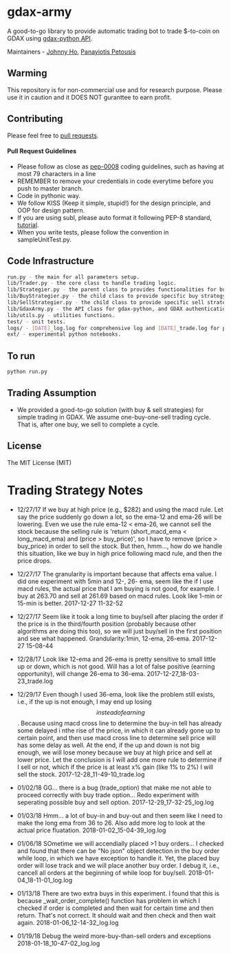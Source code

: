 # gdax-army
A good-to-go library to provide automatic trading bot to trade $-to-coin on GDAX using [gdax-python API](https://github.com/danpaquin/gdax-python).

Maintainers - [Johnny Ho](https://github.com/johnny5550822), [Panayiotis Petousis](https://github.com/panas89)

## Warming
This repository is for non-commercial use and for research purpose. Please use it in caution and it DOES NOT guranttee to earn profit. 

## Contributing
Please feel free to [pull requests](https://github.com/johnny5550822/gdax-army/pulls).

#### Pull Request Guidelines
- Please follow as close as [pep-0008](https://www.python.org/dev/peps/pep-0008/) coding guidelines, such as having at most 79 characters in a line
- REMEMBER to remove your credentials in code everytime before you push to master branch. 
- Code in pythonic way. 
- We follow KISS (Keep it simple, stupid!) for the design principle, and OOP for design pattern.
- If you are using subl, please auto format it following PEP-8 standard, [tutorial](https://packagecontrol.io/packages/Python%20PEP8%20Autoformat).
- When you write tests, please follow the convention in sampleUnitTest.py.  

## Code Infrastructure
```bash
run.py - the main for all parameters setup.
lib/Trader.py - the core class to handle trading logic.
lib/Strategier.py - the parent class to provides functionalities for buy & sell.
lib/BuyStrategier.py - the child class to provide specific buy strategy.
lib/SellStrategier.py - the child class to provide specific sell strategy.
lib/GdaxArmy.py - the API class for gdax-python, and GDAX authentication.
lib/utils.py - utilities functions.
test/ - unit tests.
logs/ - [DATE]_log.log for comprehensive log and [DATE]_trade.log for precise transaction.
ext/ - experimental python notebooks.
```

## To run
```bash
python run.py
```

## Trading Assumption
- We provided a good-to-go solution (with buy & sell strategies) for simple trading in GDAX. We assume one-buy-one-sell trading cycle. That is, after one buy, we sell to complete a cycle.

## License
The MIT License (MIT)


# Trading Strategy Notes
- 12/27/17 If we buy at high price (e.g., $282) and using the macd rule. Let say the price suddenly go down a lot, so the ema-12 and ema-26 will be lowering. Even we use the rule ema-12 < ema-26, we cannot sell the stock because the selling rule is 'return (short_macd_ema < long_macd_ema) and (price > buy_price)', so I have to remove (price > buy_price) in order to sell the stock. But then, hmm..., how do we handle this situation, like we buy in high price following macd rule, and then the price drops. 

- 12/27/17 The granularity is important because that affects ema value. I did one experiment with 5min and 12-, 26- ema, seem like the if I use macd rules, the actual price that I am buying is not good, for example. I buy at 263.70 and sell at 261.69 based on macd rules. Look like 1-min or 15-min is better. 2017-12-27 11-32-52

- 12/27/17 Seem like it took a long time to buy/sell after placing the order if the price is in the third/fourth position (probably because other algorithms are doing this too), so we will just buy/sell in the first position and see what happened. Grandularity:1min, 12-ema, 26-ema. 2017-12-27 15-08-44

- 12/28/17 Look like 12-ema and 26-ema is pretty sensitive to small little up or down, which is not good. Will has a lot of false positive (earning opportunity), will change 26-ema to 36-ema. 2017-12-27_18-03-23_trade.log

- 12/29/17 Even though I used 36-ema, look like the problem still exists, i.e., if the up is not enough, I may end up losing $$ instead of earning $$. Because using macd cross line to determine the buy-in tell has already some delayed i nthe rise of the price, in which it can already gone up to certain point, and then use macd cross line to determine sell price will has some delay as well. At the end, if the up and down is not big enough, we will lose money because we buy at high price and sell at lower price. Let the conclusion is I will add one more rule to determine if I sell or not, which if the price is at least x% gain (like 1% to 2%) I will sell the stock. 2017-12-28_11-49-10_trade.log

- 01/02/18 GG... there is a bug (trade_option) that make me not able to proceed correctly with buy trade option... Redo experiment with seperating possible buy and sell option. 2017-12-29_17-32-25_log.log

- 01/03/18 Hmm... a lot of buy-in and buy-out and then seem like I need to make the long ema from 36 to 26. Also add more log to look at the actual price fluatation. 2018-01-02_15-04-39_log.log

- 01/06/18 SOmetime we will accendially placed >1 buy orders... I checked and found that there can be "No json" object detection in the buy order while loop, in which we have exception to handle it. Yet, the placed buy order will lose track and we will place another buy order. I debug it, i.e., cancell all orders at the beginning of while loop for buy/sell. 2018-01-04_18-11-01_log.log

- 01/13/18 There are two extra buys in this experiment. I found that this is because _wait_order_complete() function has problem in which I checked if order is completed and then wait for certain time and then return. That's not correct. It should wait and then check and then wait again. 2018-01-06_12-14-32_log.log

- 01/19/18 Debug the weird more-buy-than-sell orders and exceptions 2018-01-18_10-47-02_log.log